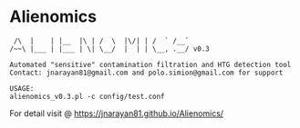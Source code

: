 # Alienomics

```
 /\  |    | |__  |\ | /  \  |\/| | /  ` /__`
/~~\ |___ | |___ | \| \__/  |  | | \__, .__/ v0.3

Automated "sensitive" contamination filtration and HTG detection tool
Contact: jnarayan81@gmail.com and polo.simion@gmail.com for support

USAGE:
alienomics_v0.3.pl -c config/test.conf
```

For detail visit @ https://jnarayan81.github.io/Alienomics/
